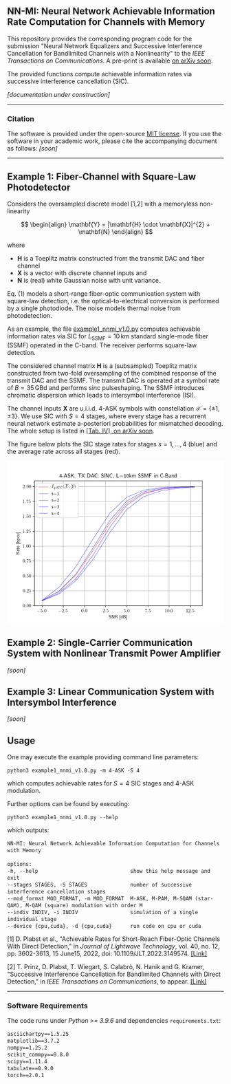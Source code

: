 ## NN-MI: Neural Network Achievable Information Rate Computation for Channels with Memory


This repository provides the corresponding program code for the submission "Neural Network Equalizers and Successive Interference Cancellation for Bandlimited Channels with a Nonlinearity" to the *IEEE Transactions on Communications*. A pre-print is available [on arXiv soon](https://arxiv.org).

The provided functions compute achievable information rates via successive interference cancellation (SIC). 


*[documentation under construction]*

---

### Citation

The software is provided under the open-source [MIT license](https://opensource.org/licenses/MIT). If you use the software in your academic work, please cite the accompanying document as follows: *[soon]*

<!--
[document](https://doi.org/10.1109/LCOMM.2020.3006921)
> D. Plabst, et. al. "Neural Network Equalizers and Successive Interference Cancellation for Bandlimited Channels with a Nonlinearity," ...


The corresponding BibTeX entry is:

    @online{plabst2023nnmi,
    author = {Daniel Plabst},
    title={NN-MI: Neural Network Achievable Information Rate Computation for Channels with Memory}, 
    year = {2023},
    url={https://github.com/DPlabst/NN-MI},
    urldate = {2024-XX-XX}
    }
-->

 ---

## Example 1: Fiber-Channel with Square-Law Photodetector

Considers the oversampled discrete model [1,2] with a memoryless non-linearity

$$
\begin{align}
\mathbf{Y} = |\mathbf{H} \cdot \mathbf{X}|^{2} + \mathbf{N}
\end{align}
$$

where

- $\mathbf{H}$ is a Toeplitz matrix constructed from the transmit DAC and fiber channel
- $\mathbf{X}$ is a vector with discrete channel inputs and
- $\mathbf{N}$ is (real) white Gaussian noise with unit variance.

Eq. (1) models a short-range fiber-optic communication system with square-law detection, i.e. the optical-to-electrical conversion is performed by a single photodiode. The noise models thermal noise from photodetection.

As an example, the file [example1_nnmi_v1.0.py](example1_nnmi_v1.0.py) computes achievable information rates via SIC for $L_\text{SSMF} = 10\,\mathrm{km}$ standard single-mode fiber (SSMF) operated in the C-band. The receiver performs square-law detection. 

The considered channel matrix $\mathbf{H}$ is a (subsampled) Toeplitz matrix constructed from two-fold oversampling of the combined response of the transmit DAC and the SSMF. The transmit DAC is operated at a symbol rate of $B = 35\,\mathrm{GBd}$ and performs sinc pulseshaping. The SSMF introduces chromatic dispersion which leads to intersymbol interference (ISI). 

The channel inputs $\mathbf{X}$ are u.i.i.d. 4-ASK symbols with constellation $\mathcal{X} = \{\pm 1, \pm 3\}$. We use SIC with $S=4$ stages, where every stage has a recurrent neural network estimate a-posteriori probabilities for mismatched decoding. The whole setup is listed in [[Tab. IV], on arXiv soon](https://arxiv.org). 

The figure below plots the SIC stage rates for stages $s=1,\ldots,4$ (blue) and the average rate across all stages (red).

![4-ASK](nnmi/numerical/4-ASK_L10km_SINC_35GBd.png)

## Example 2: Single-Carrier Communication System with Nonlinear Transmit Power Amplifier

*[soon]*


## Example 3: Linear Communication System with Intersymbol Interference

*[soon]*

<!--
Consider the discrete model with a real 1-bit ADC [cite]: 

$$\mathbf{Y} = \sqrt{P_\text{tx}}\cdot \mathrm{sign}{(\mathbf{H} \mathbf{X})} + \mathbf{N}$$

and where

- $P_\text{tx}$ is the average transmit power 
- $\mathbf{H}$ is a sinc Toeplitz precoder matrix
- $\mathbf{X}$ are iid discrete channel inputs and
- $\mathbf{N}$ is (real) white Gaussian noise with unit variance.

It is straightforward to extend the code to other noise distributions, or memoryless nonlinearities. 

-->

## Usage

One may execute the example providing command line parameters:

    python3 example1_nnmi_v1.0.py -m 4-ASK -S 4

which computes achievable rates for $S=4$ SIC stages and 4-ASK modulation. 

Further options can be found by executing: 

    python3 example1_nnmi_v1.0.py --help

which outputs: 

    NN-MI: Neural Network Achievable Information Computation for Channels with Memory

    options:
    -h, --help                              show this help message and exit
    --stages STAGES, -S STAGES              number of successive interference cancellation stages
    --mod_format MOD_FORMAT, -m MOD_FORMAT  M-ASK, M-PAM, M-SQAM (star-QAM), M-QAM (square) modulation with order M
    --indiv INDIV, -i INDIV                 simulation of a single individual stage
    --device {cpu,cuda}, -d {cpu,cuda}      run code on cpu or cuda


[1] D. Plabst et al., "Achievable Rates for Short-Reach Fiber-Optic Channels With Direct Detection," in *Journal of Lightwave Technology*, vol. 40, no. 12, pp. 3602-3613, 15 June15, 2022, doi: 10.1109/JLT.2022.3149574. [[Link]](https://ieeexplore.ieee.org/document/9707620)

[2] T. Prinz, D. Plabst, T. Wiegart, S. Calabrò, N. Hanik and G. Kramer, "Successive Interference Cancellation for Bandlimited Channels with Direct Detection," in *IEEE Transactions on Communications*, to appear. [[Link]](https://ieeexplore.ieee.org/document/10328977)

 ---

### Software Requirements 

The code runs under *Python >= 3.9.6* and dependencies `requirements.txt`:  

    asciichartpy==1.5.25
    matplotlib==3.7.2
    numpy==1.25.2
    scikit_commpy==0.8.0
    scipy==1.11.4
    tabulate==0.9.0
    torch==2.0.1
